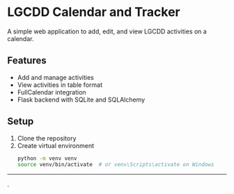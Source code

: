 # LGCDD Calendar and Tracker

A simple web application to add, edit, and view LGCDD activities on a calendar.

## Features

- Add and manage activities
- View activities in table format
- FullCalendar integration
- Flask backend with SQLite and SQLAlchemy

## Setup

1. Clone the repository
2. Create virtual environment
   ```bash
   python -m venv venv
   source venv/bin/activate  # or venv\Scripts\activate on Windows

---

.
